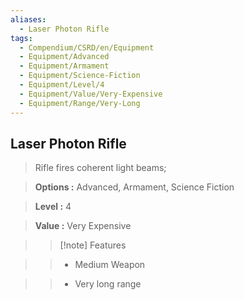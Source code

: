 ```yaml
---
aliases:
  - Laser Photon Rifle
tags:
  - Compendium/CSRD/en/Equipment
  - Equipment/Advanced
  - Equipment/Armament
  - Equipment/Science-Fiction
  - Equipment/Level/4
  - Equipment/Value/Very-Expensive
  - Equipment/Range/Very-Long
---
```

    
      
## Laser Photon Rifle      
      
>Rifle fires coherent light beams;      
> **Options :** Advanced, Armament, Science Fiction      
> **Level :** 4      
> **Value :** Very Expensive      
>>[!note] Features      
>> - Medium Weapon      
>> - Very long range